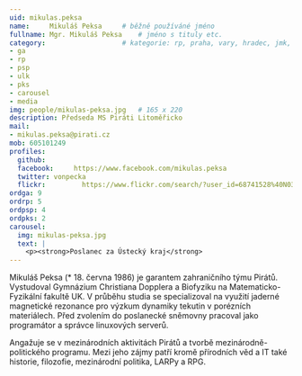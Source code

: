 ```yaml
---
uid: mikulas.peksa
name:     Mikuláš Peksa  	# běžně používáné jméno
fullname: Mgr. Mikuláš Peksa  	# jméno s tituly etc.
category:                 	# kategorie: rp, praha, vary, hradec, jmk, senat
- ga
- rp
- psp
- ulk
- pks
- carousel
- media
img: people/mikulas-peksa.jpg   # 165 x 220
description: Předseda MS Piráti Litoměřicko
mail:
- mikulas.peksa@pirati.cz
mob: 605101249
profiles:
  github:       
  facebook:     https://www.facebook.com/mikulas.peksa
  twitter: vonpecka
  flickr:		  https://www.flickr.com/search/?user_id=68741528%40N03&sort=date-taken-desc&text=mikul%C3%A1%C5%A1%20peksa&view_all=1
ordga: 9
ordrp: 5
ordpsp: 4
ordpks: 2
carousel:
  img: mikulas-peksa.jpg
  text: |
    <p><strong>Poslanec za Ústecký kraj</strong>
---
```


Mikuláš Peksa (* 18. června 1986) je garantem zahraničního týmu Pirátů. Vystudoval Gymnázium Christiana Dopplera a Biofyziku na Matematicko-Fyzikální fakultě UK. V průběhu studia se specializoval na využití jaderné magnetické rezonance pro výzkum dynamiky tekutin v porézních materiálech. Před zvolením do poslanecké sněmovny pracoval jako programátor a správce linuxových serverů.

Angažuje se v mezinárodních aktivitách Pirátů a tvorbě mezinárodně-politického programu. Mezi jeho zájmy patří kromě přírodních věd a IT také historie, filozofie, mezinárodní politika, LARPy a RPG.
